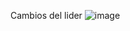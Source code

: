 Cambios del lider
![image](https://github.com/user-attachments/assets/f58d866d-c813-43ea-8b17-c145c2e77eeb)
